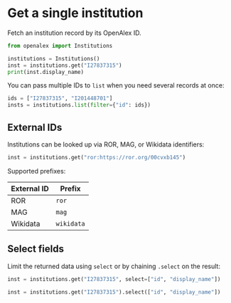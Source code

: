 # Get a single institution

Fetch an institution record by its OpenAlex ID.

```python
from openalex import Institutions

institutions = Institutions()
inst = institutions.get("I27837315")
print(inst.display_name)
```

You can pass multiple IDs to `list` when you need several records at once:

```python
ids = ["I27837315", "I201448701"]
insts = institutions.list(filter={"id": ids})
```

## External IDs

Institutions can be looked up via ROR, MAG, or Wikidata identifiers:

```python
inst = institutions.get("ror:https://ror.org/00cvxb145")
```

Supported prefixes:

| External ID | Prefix |
|-------------|--------|
| ROR | `ror` |
| MAG | `mag` |
| Wikidata | `wikidata` |

## Select fields

Limit the returned data using `select` or by chaining `.select` on the result:

```python
inst = institutions.get("I27837315", select=["id", "display_name"])

inst = institutions.get("I27837315").select(["id", "display_name"])
```
